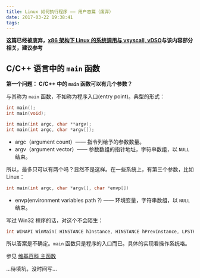 ```yaml
---
title: Linux 如何执行程序 —— 用户态篇（废弃）
date: 2017-03-22 19:38:41
tags:
---
```


**这篇已经被废弃，[x86 架构下 Linux 的系统调用与 vsyscall, vDSO](/2019/06/linux-syscall-and-vsyscall-vdso-in-x86/)与该内容部分相关，建议参考**

## C/C++ 语言中的 `main` 函数

**第一个问题： C/C++ 中的 `main` 函数可以有几个参数？**

与其称为 `main` 函数，不如称为程序入口(entry point)。典型的形式：

```c
int main();
int main(void);

int main(int argc, char **argv);
int main(int argc, char *argv[]);
```

* argc（argument count）—— 指令列给予的参数数量。
* argv（argument vector）—— 参数数组的指针地址，字符串数组，以 `NULL` 结束。

所以，最多只可以有两个吗？显然不是这样。在一些系统上，有第三个参数，比如 Linux：

```c
int main(int argc, char *argv[], char *envp[])
```

* envp(environment variables path ?) —— 环境变量，字符串数组，以 `NULL` 结束。

写过 Win32 程序的话，对这个不会陌生：

```cpp
int WINAPI WinMain( HINSTANCE hInstance, HINSTANCE hPrevInstance, LPSTR lpCmdLine, int nCmdShow);
```

所以答案是不确定。`main` 函数只是程序的入口而已。具体的实现看操作系统咯。

参见 [维基百科 主函数](https://zh.wikipedia.org/wiki/%E4%B8%BB%E5%87%BD%E5%BC%8F)

...待填坑，没时间写...
